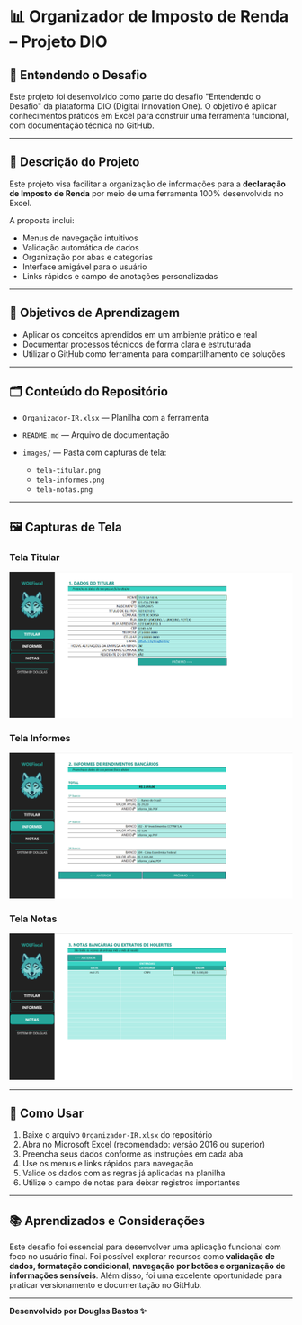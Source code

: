 # 📊 Organizador de Imposto de Renda – Projeto DIO

## 🧠 Entendendo o Desafio

Este projeto foi desenvolvido como parte do desafio "Entendendo o Desafio" da plataforma DIO (Digital Innovation One). O objetivo é aplicar conhecimentos práticos em Excel para construir uma ferramenta funcional, com documentação técnica no GitHub.

---

## 📌 Descrição do Projeto

Este projeto visa facilitar a organização de informações para a **declaração de Imposto de Renda** por meio de uma ferramenta 100% desenvolvida no Excel.

A proposta inclui:
- Menus de navegação intuitivos
- Validação automática de dados
- Organização por abas e categorias
- Interface amigável para o usuário
- Links rápidos e campo de anotações personalizadas

---

## 🎯 Objetivos de Aprendizagem

- Aplicar os conceitos aprendidos em um ambiente prático e real
- Documentar processos técnicos de forma clara e estruturada
- Utilizar o GitHub como ferramenta para compartilhamento de soluções

---

## 🗂 Conteúdo do Repositório

- `Organizador-IR.xlsx` — Planilha com a ferramenta
- `README.md` — Arquivo de documentação
- `images/` — Pasta com capturas de tela:

  - `tela-titular.png`
  - `tela-informes.png`
  - `tela-notas.png`

---

## 🖼️ Capturas de Tela

### Tela Titular
![Tela Titular](./images/tela-titular.png)

### Tela Informes
![Tela Informes](./images/tela-informes.png)

### Tela Notas
![Tela Notas](./images/tela-notas.png)

---

## 🚀 Como Usar

1. Baixe o arquivo `Organizador-IR.xlsx` do repositório
2. Abra no Microsoft Excel (recomendado: versão 2016 ou superior)
3. Preencha seus dados conforme as instruções em cada aba
4. Use os menus e links rápidos para navegação
5. Valide os dados com as regras já aplicadas na planilha
6. Utilize o campo de notas para deixar registros importantes

---

## 📚 Aprendizados e Considerações

Este desafio foi essencial para desenvolver uma aplicação funcional com foco no usuário final. Foi possível explorar recursos como **validação de dados, formatação condicional, navegação por botões e organização de informações sensíveis**. Além disso, foi uma excelente oportunidade para praticar versionamento e documentação no GitHub.

---

**Desenvolvido por Douglas Bastos ✨**
